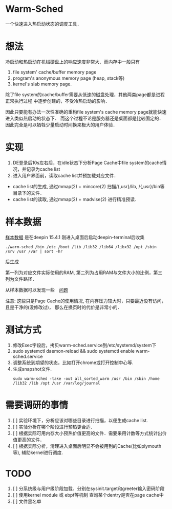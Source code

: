 # Warm-Sched

一个快速进入热启动状态的调度工具．

# 想法
冷启动和热启动在机械硬盘上的响应速度非常大．而内存中一般只有
1. file system' cache/buffer memory page
2. program's anonymous memory page  (heap, stack等)
3. kernel's slab memory page.

除了file system的cache/buffer需要从低速的磁盘处理，其他两类page都是进程正常执行过程
中逐步创建的，不受冷热启动的影响．

因此只要能有办法一次性准确的重构file system's cache memory page就能快速进入类似热启动的状态下．
而这个过程不论是服务器还是桌面都是比较固定的．因此完全是可以牺牲少量启动时间换来极大的用户体验．


# 实现
1. DE登录后10s左右后，在idle状态下分析Page Cache中file system的cache情况，并记录为cache list
2. 进入用户界面前，读取cache list并预加载对应文件．

- cache list的生成, 通过mmap(2) + mincore(2) 扫描/{,usr}/lib, /{,usr}/bin等目录下的文件．
- cache list的读取, 通过mmap(2) + madvise(2) 进行精准预读．


# 样本数据

[样本数据](./sample.list)
是在deepin 15.4.1 刚进入桌面后启动deepin-terminal后收集

`./warm-sched /bin /etc /boot /lib /lib32 /lib64 /libx32 /opt /sbin /srv /usr /var | sort -hr`

后生成

第一列为对应文件实际使用的RAM, 第二列为占用RAM与文件大小的比例，第三列为文件路径．

从样本数据可以发现一些　[问题](https://github.com/snyh/warm-sched/issues)

注意: 这些只是Page Cache的使用情况, 在内存压力较大时，只要最近没有访问，且是干净的(没修改过)，
那么在换页时的代价是非常小的．


# 测试方式
1. 修改Exec字段后，拷贝warm-sched.service到/etc/systemd/system下
2. sudo systemctl daemon-reload && sudo systemctl enable warm-sched.service
3. 调整系统到期望的状态，比如打开chrome或打开控制中心等.
4. 生成snapshot文件.
   ```
   sudo warm-sched -take -out all_sorted_warm /usr /bin /sbin /home /lib32 /lib /opt /usr /var/log/journal
   ```
# 需要调研的事情
1. [ ] 实验环境下，分析应该对哪些目录进行扫描，以便生成cache list.
2. [ ] 实验分析在哪个阶段进行预热更合适．
3. [ ] 根据实际可用内存大小预热价值更高的文件．需要采用计数等方式统计出价值更高的文件．
4. [ ] 根据实际分析，清理进入桌面后明显不会被用到的Cache(比如plymouth等), 辅助kernel进行调度.

# TODO
1. [ ] 分系统级与用户级阶段加载．分别在sysinit.target和greeter输入密码阶段
2. [ ] 使用kernel module 或 ebpf等机制 查询某个dentry是否在page cache中
3. [ ] 文件黑名单
